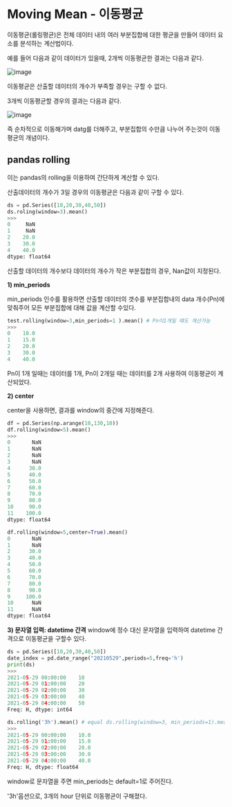 # Moving Mean - 이동평균
이동평균(롤링평균)은 전체 데이터 내의 여러 부분집합에 대한 평균을 만들어 데이터 요소를 분석하는 계산법이다.

예를 들어 다음과 같이 데이터가 있을때, 2개씩 이동평균한 결과는 다음과 같다.

![image](https://user-images.githubusercontent.com/73323188/120061026-226b0b00-c096-11eb-89d5-6a3557c84920.png)

이동평균은 산출할 데이터의 개수가 부족할 경우는 구할 수 없다.

3개씩 이동평균할 경우의 결과는 다음과 같다.

![image](https://user-images.githubusercontent.com/73323188/120061082-69f19700-c096-11eb-88c4-288c4b34bcde.png)

즉 순차적으로 이동해가며 datg를 더해주고, 부분집합의 수만큼 나누어 주는것이 이동평균의 개념이다.

## pandas rolling
이는 pandas의 rolling을 이용하여 간단하게 계산할 수 있다.

산출데이터의 개수가 3일 경우의 이동평균은 다음과 같이 구할 수 있다.
```python
ds = pd.Series([10,20,30,40,50])
ds.roling(window=3).mean()
>>>
0     NaN
1     NaN
2    20.0
3    30.0
4    40.0
dtype: float64
```

산출할 데이터의 개수보다 데이터의 개수가 작은 부분집합의 경우, Nan값이 지정된다.

__1) min_periods__

min_periods 인수를 활용하면 산출할 데이터의 갯수를 부분집합내의 data 개수(Pn)에 맞춰주어 모든 부분집합에 대해 값을 계산할 수있다.

```python
test.rolling(window=3,min_periods=1 ).mean() # Pn이1개일 떄도 계산가능
>>> 
0    10.0
1    15.0
2    20.0
3    30.0
4    40.0
```
Pn이 1개 일때는 데이터를 1개, Pn이 2개일 때는 데이터를 2개 사용하여 이동평균이 계산되었다.

__2) center__

center을 사용하면, 결과를 window의 중간에 지정해준다.
```python
df = pd.Series(np.arange(10,130,10))
df.rolling(window=5).mean()
>>>
0       NaN
1       NaN
2       NaN
3       NaN
4      30.0
5      40.0
6      50.0
7      60.0
8      70.0
9      80.0
10     90.0
11    100.0
dtype: float64

df.rolling(window=5,center=True).mean()
0       NaN
1       NaN
2      30.0
3      40.0
4      50.0
5      60.0
6      70.0
7      80.0
8      90.0
9     100.0
10      NaN
11      NaN
dtype: float64
```
__3) 문자열 입력: datetime 간격__
window에 정수 대신 문자열을 입력하여 datetime 간격으로 이동평균을 구할수 있다.
```python
ds = pd.Series([10,20,30,40,50])
date_index = pd.date_range("20210529",periods=5,freq='h')
print(ds)
>>>
2021-05-29 00:00:00    10
2021-05-29 01:00:00    20
2021-05-29 02:00:00    30
2021-05-29 03:00:00    40
2021-05-29 04:00:00    50
Freq: H, dtype: int64

ds.rolling('3h').mean() # equal ds.rolling(window=3, min_periods=1).mean()
>>>
2021-05-29 00:00:00    10.0
2021-05-29 01:00:00    15.0
2021-05-29 02:00:00    20.0
2021-05-29 03:00:00    30.0
2021-05-29 04:00:00    40.0
Freq: H, dtype: float64
```
window로 문자열을 주면 min_periods는 default=1로 주어진다.

'3h'옵션으로, 3개의 hour 단위로 이동평균이 구해졌다.


